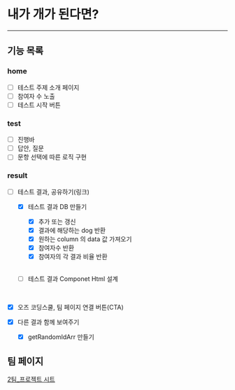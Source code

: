 # 내가 개가 된다면?

---

## 기능 목록

### home

- [ ] 테스트 주제 소개 페이지
- [ ] 참여자 수 노출
- [ ] 테스트 시작 버튼

### test

- [ ] 진행바
- [ ] 답안, 질문
- [ ] 문항 선택에 따른 로직 구현

### result

- [ ] 테스트 결과, 공유하기(링크)

  - [x] 테스트 결과 DB 만들기

    - [x] 추가 또는 갱신
    - [x] 결과에 해당하는 dog 반환
    - [x] 원하는 column 의 data 값 가져오기
    - [x] 참여자수 반환
    - [x] 참여자의 각 결과 비율 반환
          <br><br>

  - [ ] 테스트 결과 Componet Html 설계

  <br>

- [x] 오즈 코딩스쿨, 팀 페이지 연결 버튼(CTA)

- [x] 다른 결과 함께 보여주기

  - [x] getRandomIdArr 만들기

## 팀 페이지

[2팀\_프로젝트 시트](https://legend-palm-1f1.notion.site/2-_-cce963197d034ae5b0ab4a1bd3530365)

